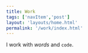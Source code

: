 ```yaml
---
title: Work
tags: ['navItem','post']
layout: 'layouts/home.html'
permalink: '/work/index.html'
---
```


I work with _words_ and `code`.
